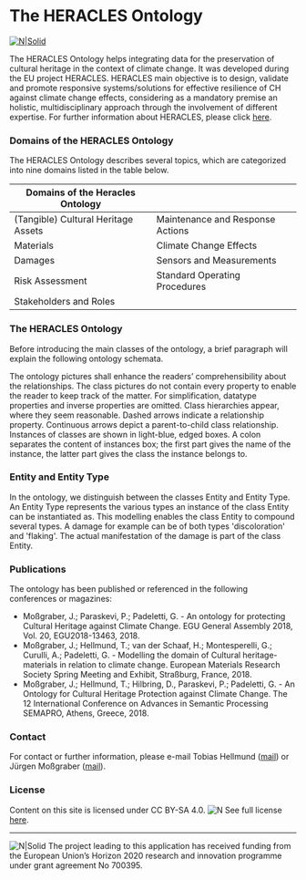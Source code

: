 # The HERACLES Ontology

[![N|Solid](http://www.heracles-project.eu/sites/default/files/logo-heracles.png)](http://www.heracles-project.eu) 

 
The HERACLES Ontology helps integrating data for the preservation of cultural heritage in the context of climate change. It was developed during the EU project HERACLES. HERACLES main objective is to design, validate and promote responsive systems/solutions for effective resilience of CH against climate change effects, considering as a mandatory premise an holistic, multidisciplinary approach through the involvement of different expertise. For further information about HERACLES, please click [here](http://www.heracles-project.eu/).


### Domains of the HERACLES Ontology

The HERACLES Ontology describes several topics, which are categorized into nine domains listed in the table below.

| Domains of the Heracles Ontology||
| ------ | ------ |
| (Tangible) Cultural Heritage Assets  |  Maintenance and Response Actions|
| Materials |Climate Change Effects |
| Damages | Sensors and Measurements |
| Risk Assessment | Standard Operating Procedures |
| Stakeholders and Roles |  |

### The HERACLES Ontology

Before introducing the main classes of the ontology, a brief paragraph will explain the following ontology schemata. 

The ontology pictures shall enhance the readers’ comprehensibility about the relationships. The class pictures do not contain every property to enable the reader to keep track of the matter. For simplification, datatype properties and inverse properties are omitted. Class hierarchies appear, where they seem reasonable. Dashed arrows indicate a relationship property. Continuous arrows depict a parent-to-child class relationship. Instances of classes are shown in light-blue, edged boxes. A colon separates the content of instances box; the first part gives the name of the instance, the latter part gives the class the instance belongs to.

 ### Entity and Entity Type
 In the ontology, we distinguish between the classes Entity and Entity Type. An Entity Type represents the various types an instance of the class Entity can be instantiated as. This modelling enables the class Entity to compound several types. A damage for example can be of both types 'discoloration' and 'flaking'. The actual manifestation of the damage is part of the class Entity.
 
### Publications 

The ontology has been published or referenced in the following conferences or magazines:
 - Moßgraber, J.; Paraskevi, P.; Padeletti, G. - An ontology for protecting Cultural Heritage against Climate Change. EGU General Assembly 2018, Vol. 20, EGU2018-13463, 2018.
 - Moßgraber, J.; Hellmund, T.; van der Schaaf, H.; Montesperelli, G.; Curulli, A.; Padeletti, G. - Modelling the domain of Cultural heritage-materials in relation to climate change. European Materials Research Society Spring Meeting and Exhibit, Straßburg, France, 2018.
 - Moßgraber, J.; Hellmund, T.; Hilbring, D., Paraskevi, P.; Padeletti, G. - An Ontology for Cultural Heritage Protection against Climate Change. The 12 International Conference on Advances in Semantic Processing SEMAPRO, Athens, Greece, 2018.


### Contact

For contact or further information, please e-mail Tobias Hellmund ([mail](mailto:tobias.hellmund@iosb.fraunhofer.de)) or Jürgen Moßgraber ([mail](mailto:juergen.mossgraber@iosb.fraunhofer.de)).

### License

Content on this site is licensed under CC BY-SA 4.0.
![N](https://licensebuttons.net/l/by-sa/3.0/88x31.png)
See full license [here](https://creativecommons.org/licenses/by-sa/4.0/legalcode.txt).

----



![N|Solid](http://www.heracles-project.eu/sites/default/files/horizon-2020.jpg) 
The project leading to this application has received funding from the European Union’s Horizon 2020 research and innovation programme under grant agreement No 700395.
